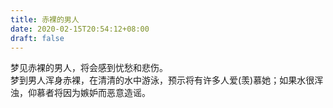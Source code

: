 ```yaml
---
title: 赤裸的男人
date: 2020-02-15T20:54:12+08:00
draft: false
---
```


梦见赤裸的男人，将会感到忧愁和悲伤。<br>
梦到男人浑身赤裸，在清清的水中游泳，预示将有许多人爱(羡)慕她；如果水很浑浊，仰慕者将因为嫉妒而恶意造谣。<br>
